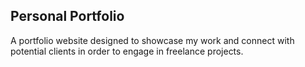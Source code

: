 ## Personal Portfolio

A portfolio website designed to showcase my work and connect with potential clients in order to engage in freelance projects.
